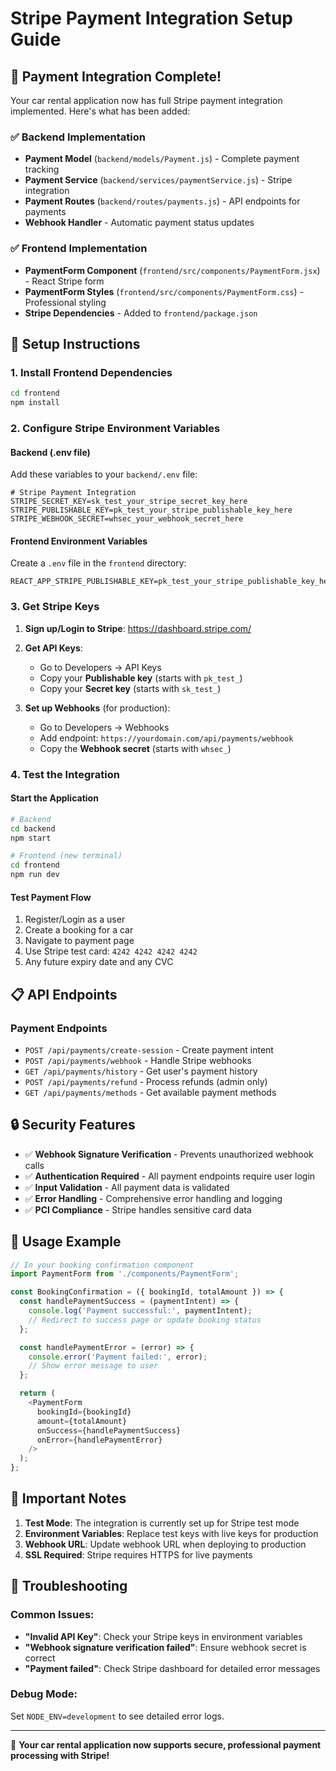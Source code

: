# Stripe Payment Integration Setup Guide

## 🚀 Payment Integration Complete!

Your car rental application now has full Stripe payment integration implemented. Here's what has been added:

### ✅ Backend Implementation
- **Payment Model** (`backend/models/Payment.js`) - Complete payment tracking
- **Payment Service** (`backend/services/paymentService.js`) - Stripe integration
- **Payment Routes** (`backend/routes/payments.js`) - API endpoints for payments
- **Webhook Handler** - Automatic payment status updates

### ✅ Frontend Implementation
- **PaymentForm Component** (`frontend/src/components/PaymentForm.jsx`) - React Stripe form
- **PaymentForm Styles** (`frontend/src/components/PaymentForm.css`) - Professional styling
- **Stripe Dependencies** - Added to `frontend/package.json`

## 🔧 Setup Instructions

### 1. Install Frontend Dependencies
```bash
cd frontend
npm install
```

### 2. Configure Stripe Environment Variables

#### Backend (.env file)
Add these variables to your `backend/.env` file:

```env
# Stripe Payment Integration
STRIPE_SECRET_KEY=sk_test_your_stripe_secret_key_here
STRIPE_PUBLISHABLE_KEY=pk_test_your_stripe_publishable_key_here
STRIPE_WEBHOOK_SECRET=whsec_your_webhook_secret_here
```

#### Frontend Environment Variables
Create a `.env` file in the `frontend` directory:

```env
REACT_APP_STRIPE_PUBLISHABLE_KEY=pk_test_your_stripe_publishable_key_here
```

### 3. Get Stripe Keys

1. **Sign up/Login to Stripe**: https://dashboard.stripe.com/
2. **Get API Keys**:
   - Go to Developers → API Keys
   - Copy your **Publishable key** (starts with `pk_test_`)
   - Copy your **Secret key** (starts with `sk_test_`)

3. **Set up Webhooks** (for production):
   - Go to Developers → Webhooks
   - Add endpoint: `https://yourdomain.com/api/payments/webhook`
   - Copy the **Webhook secret** (starts with `whsec_`)

### 4. Test the Integration

#### Start the Application
```bash
# Backend
cd backend
npm start

# Frontend (new terminal)
cd frontend
npm run dev
```

#### Test Payment Flow
1. Register/Login as a user
2. Create a booking for a car
3. Navigate to payment page
4. Use Stripe test card: `4242 4242 4242 4242`
5. Any future expiry date and any CVC

## 📋 API Endpoints

### Payment Endpoints
- `POST /api/payments/create-session` - Create payment intent
- `POST /api/payments/webhook` - Handle Stripe webhooks
- `GET /api/payments/history` - Get user's payment history
- `POST /api/payments/refund` - Process refunds (admin only)
- `GET /api/payments/methods` - Get available payment methods

## 🔒 Security Features

- ✅ **Webhook Signature Verification** - Prevents unauthorized webhook calls
- ✅ **Authentication Required** - All payment endpoints require user login
- ✅ **Input Validation** - All payment data is validated
- ✅ **Error Handling** - Comprehensive error handling and logging
- ✅ **PCI Compliance** - Stripe handles sensitive card data

## 🎯 Usage Example

```javascript
// In your booking confirmation component
import PaymentForm from './components/PaymentForm';

const BookingConfirmation = ({ bookingId, totalAmount }) => {
  const handlePaymentSuccess = (paymentIntent) => {
    console.log('Payment successful:', paymentIntent);
    // Redirect to success page or update booking status
  };

  const handlePaymentError = (error) => {
    console.error('Payment failed:', error);
    // Show error message to user
  };

  return (
    <PaymentForm
      bookingId={bookingId}
      amount={totalAmount}
      onSuccess={handlePaymentSuccess}
      onError={handlePaymentError}
    />
  );
};
```

## 🚨 Important Notes

1. **Test Mode**: The integration is currently set up for Stripe test mode
2. **Environment Variables**: Replace test keys with live keys for production
3. **Webhook URL**: Update webhook URL when deploying to production
4. **SSL Required**: Stripe requires HTTPS for live payments

## 🐛 Troubleshooting

### Common Issues:
- **"Invalid API Key"**: Check your Stripe keys in environment variables
- **"Webhook signature verification failed"**: Ensure webhook secret is correct
- **"Payment failed"**: Check Stripe dashboard for detailed error messages

### Debug Mode:
Set `NODE_ENV=development` to see detailed error logs.

---

🎉 **Your car rental application now supports secure, professional payment processing with Stripe!**
